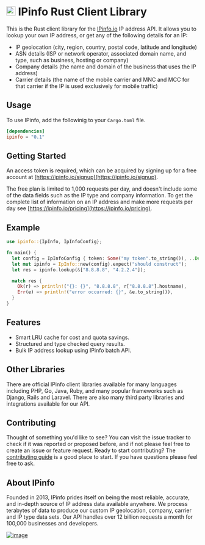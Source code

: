 # [<img src="https://ipinfo.io/static/ipinfo-small.svg" alt="IPinfo" width="24"/>](https://ipinfo.io/) IPinfo Rust Client Library

This is the Rust client library for the [IPinfo.io](https://ipinfo.io) IP address API.
It allows you to lookup your own IP address, or get any of the following details for an IP:

- IP geolocation (city, region, country, postal code, latitude and longitude)
- ASN details (ISP or network operator, associated domain name, and type, such as business, hosting or company)
- Company details (the name and domain of the business that uses the IP address)
- Carrier details (the name of the mobile carrier and MNC and MCC for that carrier if the IP is used exclusively for mobile traffic)

## Usage

To use IPinfo, add the followinig to your `Cargo.toml` file.

```toml
[dependencies]
ipinfo = "0.1"
```

## Getting Started

An access token is required, which can be acquired by signing up for a free account
at [https://ipinfo.io/signup](https://ipinfo.io/signup).

The free plan is limited to 1,000 requests per day, and doesn't include some of the
data fields such as the IP type and company information. To get the complete list of
information on an IP address and make more requests per day see [https://ipinfo.io/pricing](https://ipinfo.io/pricing).

## Example

```rust
use ipinfo::{IpInfo, IpInfoConfig};

fn main() {
  let config = IpInfoConfig { token: Some("my token".to_string()), ..Default::default() };
  let mut ipinfo = IpInfo::new(config).expect("should construct");
  let res = ipinfo.lookup(&["8.8.8.8", "4.2.2.4"]);

  match res {
    Ok(r) => println!("{}: {}", "8.8.8.8", r["8.8.8.8"].hostname),
    Err(e) => println!("error occurred: {}", &e.to_string()),
  }
}
```

## Features

* Smart LRU cache for cost and quota savings.
* Structured and type checked query results.
* Bulk IP address lookup using IPinfo batch API.

## Other Libraries

There are official IPinfo client libraries available for many languages including
PHP, Go, Java, Ruby, and many popular frameworks such as Django, Rails and Laravel.
There are also many third party libraries and integrations available for our API.

## Contributing

Thought of something you'd like to see? You can visit the issue tracker
to check if it was reported or proposed before, and if not please feel free to
create an issue or feature request. Ready to start contributing?
The [contributing guide][contributing] is a good place to start. If you have
questions please feel free to ask.

## About IPinfo

Founded in 2013, IPinfo prides itself on being the most reliable, accurate, and
in-depth source of IP address data available anywhere. We process terabytes of
data to produce our custom IP geolocation, company, carrier and IP type data sets.
Our API handles over 12 billion requests a month for 100,000 businesses and developers.

[![image](https://avatars3.githubusercontent.com/u/15721521?s=128&u=7bb7dde5c4991335fb234e68a30971944abc6bf3&v=4)](https://ipinfo.io/)

[contributing]: https://github.com/ipinfo/rust/blob/master/CONTRIBUTING.md
